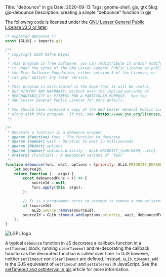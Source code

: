 Title: "debounce" in gjs
Date: 2020-09-13
Tags: gnome-shell, gjs, gtk
Slug: gjs-debounce
Description: creating a simple "debounce" function in gjs

The following code is licensed under the [GNU Lesser General Public License v3.0 or later](https://www.gnu.org/licenses/lgpl-3.0.txt):

```javascript
/* exported debounce */
const {GLib} = imports.gi;

/**
 * Copyright 2020 Dafne Kiyui
 *
 * This program is free software: you can redistribute it and/or modify
 * it under the terms of the GNU Lesser General Public License as published by
 * the Free Software Foundation, either version 3 of the License, or
 * (at your option) any later version.
 *
 * This program is distributed in the hope that it will be useful,
 * but WITHOUT ANY WARRANTY; without even the implied warranty of
 * MERCHANTABILITY or FITNESS FOR A PARTICULAR PURPOSE.  See the
 * GNU Lesser General Public License for more details.
 *
 * You should have received a copy of the GNU Lesser General Public License
 * along with this program.  If not, see <https://www.gnu.org/licenses/>.
 */

/**
 * Decorate a function in a debounce wrapper
 * @param {Function} func - The function to decorate
 * @param {number} wait - Duration to wait in milliseconds
 * @param {Object} options
 * @param {number} options.priority - GLib.PRIORITY_{LOW,HIGH,..etc}
 * @returns {Function} - A debounced variant of `func`
 */
function debounce(func, wait, options = {priority: GLib.PRIORITY_DEFAULT}) {
    let sourceId;
    return function (...args) {
        const debouncedFunc = () => {
            sourceId = null;
            func.apply(this, args);
        };

        // It is a programmer error to attempt to remove a non-existent source
        if (sourceId)
            GLib.Source.remove(sourceId);
        sourceId = GLib.timeout_add(options.priority, wait, debouncedFunc);
    };
}
```

![LGPL logo]({static}/images/lgplv3.png)

A typical `debounce` function in JS decorates a callback function in a `setTimeout` block, running `clearTimeout` and re-decorating the callback function as the decorated function is called over time. In GJS however, neither `setTimeout` nor `clearTimeout` are defined. Instead, `GLib.timeout_add` is the GJS equivalent of `setTimeout` and `setInterval` in JavaScript. See the [setTimeout and setInterval in gjs](/gjs-set-timeout-interval.html) article for more information.
